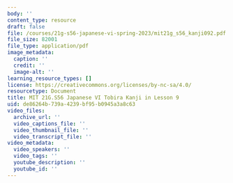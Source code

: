 ```yaml
---
body: ''
content_type: resource
draft: false
file: /courses/21g-s56-japanese-vi-spring-2023/mit21g_s56_kanji092.pdf
file_size: 82001
file_type: application/pdf
image_metadata:
  caption: ''
  credit: ''
  image-alt: ''
learning_resource_types: []
license: https://creativecommons.org/licenses/by-nc-sa/4.0/
resourcetype: Document
title: MIT 21G.S56 Japanese VI Tobira Kanji in Lesson 9
uid: de86264b-739a-4239-bf95-b0945a3a8c63
video_files:
  archive_url: ''
  video_captions_file: ''
  video_thumbnail_file: ''
  video_transcript_file: ''
video_metadata:
  video_speakers: ''
  video_tags: ''
  youtube_description: ''
  youtube_id: ''
---
```

